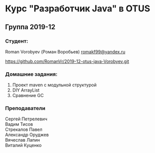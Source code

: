 # Курс "Разработчик Java" в OTUS
## Группа 2019-12
### Студент:
Roman Vorobyev (Роман Воробьев)
romakf99@yandex.ru

https://github.com/RomanVr/2019-12-otus-java-Vorobyev.git

### Домашние задания:
1. Проект maven с модульной структурой
2. DIY ArrayList
3. Сравнение GC

### Преподаватели
Сергей Петрелевич<br>
Вадим Тисов<br>
Стрекалов Павел<br>
Александр Оруджев<br>
Вячеслав Лапин<br>
Виталий Куценко<br>
